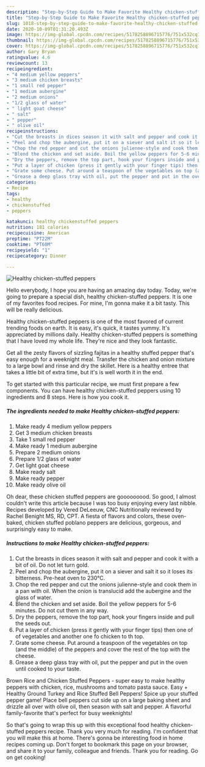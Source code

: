 ```yaml
---
description: "Step-by-Step Guide to Make Favorite Healthy chicken-stuffed peppers"
title: "Step-by-Step Guide to Make Favorite Healthy chicken-stuffed peppers"
slug: 1018-step-by-step-guide-to-make-favorite-healthy-chicken-stuffed-peppers
date: 2020-10-09T01:31:20.493Z
image: https://img-global.cpcdn.com/recipes/5178258896715776/751x532cq70/healthy-chicken-stuffed-peppers-recipe-main-photo.jpg
thumbnail: https://img-global.cpcdn.com/recipes/5178258896715776/751x532cq70/healthy-chicken-stuffed-peppers-recipe-main-photo.jpg
cover: https://img-global.cpcdn.com/recipes/5178258896715776/751x532cq70/healthy-chicken-stuffed-peppers-recipe-main-photo.jpg
author: Gary Bryan
ratingvalue: 4.6
reviewcount: 13
recipeingredient:
- "4 medium yellow peppers"
- "3 medium chicken breasts"
- "1 small red pepper"
- "1 medium aubergine"
- "2 medium onions"
- "1/2 glass of water"
- " light goat cheese"
- " salt"
- " pepper"
- " olive oil"
recipeinstructions:
- "Cut the breasts in dices season it with salt and pepper and cook it with a bit of oil. Do not let turn gold."
- "Peel and chop the aubergine, put it on a siever and salt it so it loses its bitterness. Pre-heat oven to 230°C."
- "Chop the red pepper and cut the onions julienne-style and cook them in a pan with oil. When the onion is translucid add the aubergine and the glass of water."
- "Blend the chicken and set aside. Boil the yellow peppers for 5-6 minutes. Do not cut them in any way."
- "Dry the peppers, remove the top part, hook your fingers inside and pull the seeds out."
- "Put a layer of chicken (press it gently with your finger tips) then one of of vegetables and another one fo chicken to th top."
- "Grate some cheese. Put around a teaspoon of the vegetables on top (and the middle) of the peppers and cover the rest of the top with the cheese."
- "Grease a deep glass tray with oil, put the pepper and put in the oven until cooked to your taste."
categories:
- Recipe
tags:
- healthy
- chickenstuffed
- peppers

katakunci: healthy chickenstuffed peppers 
nutrition: 181 calories
recipecuisine: American
preptime: "PT22M"
cooktime: "PT60M"
recipeyield: "1"
recipecategory: Dinner

---
```



![Healthy chicken-stuffed peppers](https://img-global.cpcdn.com/recipes/5178258896715776/751x532cq70/healthy-chicken-stuffed-peppers-recipe-main-photo.jpg)

Hello everybody, I hope you are having an amazing day today. Today, we're going to prepare a special dish, healthy chicken-stuffed peppers. It is one of my favorites food recipes. For mine, I'm gonna make it a bit tasty. This will be really delicious.

Healthy chicken-stuffed peppers is one of the most favored of current trending foods on earth. It is easy, it's quick, it tastes yummy. It's appreciated by millions daily. Healthy chicken-stuffed peppers is something that I have loved my whole life. They're nice and they look fantastic.

Get all the zesty flavors of sizzling fajitas in a healthy stuffed pepper that&#39;s easy enough for a weeknight meal. Transfer the chicken and onion mixture to a large bowl and rinse and dry the skillet. Here is a healthy entree that takes a little bit of extra time, but it&#39;s is well worth it in the end.


To get started with this particular recipe, we must first prepare a few components. You can have healthy chicken-stuffed peppers using 10 ingredients and 8 steps. Here is how you cook it.

<!--inarticleads1-->

##### The ingredients needed to make Healthy chicken-stuffed peppers:

1. Make ready 4 medium yellow peppers
1. Get 3 medium chicken breasts
1. Take 1 small red pepper
1. Make ready 1 medium aubergine
1. Prepare 2 medium onions
1. Prepare 1/2 glass of water
1. Get  light goat cheese
1. Make ready  salt
1. Make ready  pepper
1. Make ready  olive oil


Oh dear, these chicken stuffed peppers are gooooooood. So good, I almost couldn&#39;t write this article because I was too busy enjoying every last nibble. Recipes developed by Vered DeLeeuw, CNC Nutritionally reviewed by Rachel Benight MS, RD, CPT. A fiesta of flavors and colors, these oven-baked, chicken stuffed poblano peppers are delicious, gorgeous, and surprisingly easy to make. 

<!--inarticleads2-->

##### Instructions to make Healthy chicken-stuffed peppers:

1. Cut the breasts in dices season it with salt and pepper and cook it with a bit of oil. Do not let turn gold.
1. Peel and chop the aubergine, put it on a siever and salt it so it loses its bitterness. Pre-heat oven to 230°C.
1. Chop the red pepper and cut the onions julienne-style and cook them in a pan with oil. When the onion is translucid add the aubergine and the glass of water.
1. Blend the chicken and set aside. Boil the yellow peppers for 5-6 minutes. Do not cut them in any way.
1. Dry the peppers, remove the top part, hook your fingers inside and pull the seeds out.
1. Put a layer of chicken (press it gently with your finger tips) then one of of vegetables and another one fo chicken to th top.
1. Grate some cheese. Put around a teaspoon of the vegetables on top (and the middle) of the peppers and cover the rest of the top with the cheese.
1. Grease a deep glass tray with oil, put the pepper and put in the oven until cooked to your taste.


Brown Rice and Chicken Stuffed Peppers - super easy to make healthy peppers with chicken, rice, mushrooms and tomato pasta sauce. Easy + Healthy Ground Turkey and Rice Stuffed Bell Peppers! Spice up your stuffed pepper game! Place bell peppers cut side up on a large baking sheet and drizzle all over with olive oil, then season with salt and pepper. A flavorful family-favorite that&#39;s perfect for busy weeknights! 

So that's going to wrap this up with this exceptional food healthy chicken-stuffed peppers recipe. Thank you very much for reading. I'm confident that you will make this at home. There's gonna be interesting food in home recipes coming up. Don't forget to bookmark this page on your browser, and share it to your family, colleague and friends. Thank you for reading. Go on get cooking!
